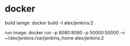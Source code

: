 # docker

build iamge:
docker build -t alex/jenkins:2 .

run image:
docker run -p 8080:8080 -p 50000:50000 -v ~/dev/jenkins:/var/jenkins_home alex/jenkins:2

